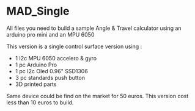 # MAD_Single

All files you need to build a sample Angle & Travel calculator using an arduino pro mini and an MPU 6050

This version is a single control surface version using : 

  - 1 I2c MPU 6050 accelero & gyro
  - 1 pc Arduino Pro
  - 1 pc I2c Oled 0.96" SSD1306
  - 3 pc standards push button
  - 3D printed parts
  
Same device could be find on the market for 50 euros. This version cost less than 10 euros to build.
